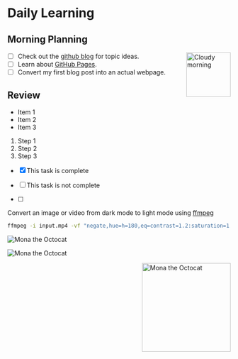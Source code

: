# Daily Learning
## Morning Planning
<img alt="Cloudy morning" src="https://octodex.github.com/images/cloud.jpg" width="100" align="right">

- [ ] Check out the [github blog](https://github.blog/) for topic ideas.
- [ ] Learn about [GitHub Pages](https://skills.github.com/#first-day-on-github).
- [ ] Convert my first blog post into an actual webpage.
## Review
- Item 1
- Item 2
- Item 3

1. Step 1
2. Step 2
3. Step 3

- [x] This task is complete
- [ ] This task is not complete

- [ ] 

Convert an image or video from dark mode to light mode using [ffmpeg](https://www.ffmpeg.org)

```bash
ffmpeg -i input.mp4 -vf "negate,hue=h=180,eq=contrast=1.2:saturation=1.1" output.mp4
```
![Mona the Octocat](myrepo/original.png)

![Mona the Octocat](https://octodex.github.com/images/original.png)

<img alt="Mona the Octocat" src="https://octodex.github.com/images/original.png"
width="200" align="right">
